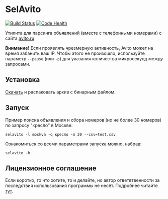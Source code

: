 # SelAvito

[![Build Status](https://travis-ci.org/kulapard/selavito.svg?branch=master)](https://travis-ci.org/kulapard/selavito)
[![Code Health](https://landscape.io/github/kulapard/selavito/master/landscape.svg?style=flat)](https://landscape.io/github/kulapard/selavito/master)

Утилита для парсинга объявлений (вместе с телефонными номерами) с сайта [avito.ru](https://avito.ru)

**Внимание!** Если проявлять чрезмерную активность, Avito может на время забанить ваш IP.
Чтобы этого не произошло, используйте параметр ```--pause``` (или ```-p```) для указания количества микросекунд между запросами.


## Установка
[Скачать](https://github.com/kulapard/selavito/releases/latest) и распаковать архив с бинарным файлом.

## Запуск
Пример поиска объявления и сбора номеров (но не более 30 номеров) по запросу "кресло" в Москве:
```
selavito -l moskva -q кресло -m 30 --csv=test.csv
```

Ознакомиться со всеми параметрами запуска можно, набрав:
```
selavito -h
```

## Лицензионное соглашение
Если коротко, то что хотите, то и делайте, но автор ответвтвенности за последствия использования программы не несёт. Подробнее читайте [тут](https://github.com/kulapard/selavito/blob/master/LICENSE).
